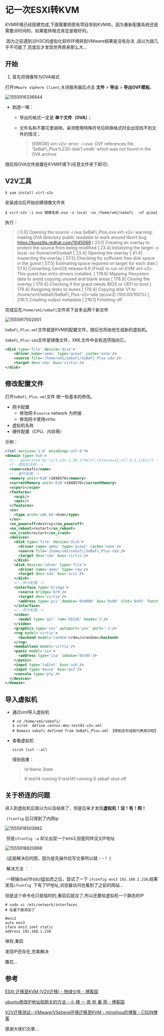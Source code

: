 # 记一次ESXI转KVM

​	KVM环境已经搭建完成,下面需要把原有项目导到KVM中。因为重新配置系统还是需要点时间的，如果能转格式肯定是极好的。

​	因为之前遇到过H3C的虚拟化软件环境转到VMware结果是没有办法 ,自以为就几乎不可能了,百度后才发现世界原来那么大...

## 开始

1. 首先将镜像导为OVA格式

打开``VMware vSphere Client``,关闭服务器后点击 **文件** > **导出** > **导出OVF模板**。

![1555916336844](../static/1555916336844.png)

* 剧透一嘴：

  * 导出的格式一定是 **单个文件（OVA）**；

  * 文件名称不要花里胡哨，亲测使用特殊符号后转换格式时会出现找不到文件的情况；

    > [ERROR] virt-v2v: error: -i ova: OVF references file ‘SeBaFi_Plus%23D-disk1.vmdk’ which was not found in the OVA archive

随后将OVA文件放置在KVM环境下(任意文件夹下即可)



## V2V工具

```shell
$ yum install virt-v2v
```



安装成功后开始创建镜像文件夹

```shell
$ virt-v2v -i ova 镜像名称.ova -o local -os /home/vm1/sebafi  -of qcow2 
```

执行：

>[   0.0] Opening the source -i ova SeBaFi_Plus.ova
>virt-v2v: warning: making OVA directory public readable to work around 
>libvirt bug https://bugzilla.redhat.com/1045069
>[  23.1] Creating an overlay to protect the source from being modified
>[  23.4] Initializing the target -o local -os /home/vm1/sebafi
>[  23.4] Opening the overlay
>[  41.4] Inspecting the overlay
>[  57.5] Checking for sufficient free disk space in the guest
>[  57.5] Estimating space required on target for each disk
>[  57.5] Converting CentOS release 6.9 (Final) to run on KVM
>virt-v2v: This guest has virtio drivers installed.
>[ 178.6] Mapping filesystem data to avoid copying unused and blank areas
>[ 178.9] Closing the overlay
>[ 179.4] Checking if the guest needs BIOS or UEFI to boot
>[ 179.4] Assigning disks to buses
>[ 179.4] Copying disk 1/1 to /home/vm1/sebafi/SeBaFi_Plus-v2v-sda (qcow2)
>    (100.00/100%)
>[ 216.1] Creating output metadata
>[ 216.1] Finishing off

完成后在``/home/vm1/sebafi``文件夹下会多出两个新文件

![1555917502001](../static/1555917502001.png)

``SeBaFi_Plus.xml``文件就是KVM的配置文件，随后也将由他生成新的虚拟机。

``SeBaFi_Plus-sda``文件是镜像文件，XML文件中会有选项指向它。

```XML
<disk type='file' device='disk'>
    <driver name='qemu' type='qcow2' cache='none'/>
    <source file='/home/vm1/sebafi/SeBaFi_Plus-sda'/>
    <target dev='vda' bus='virtio'/>
</disk>
```



## 修改配置文件

打开``SeBaFi_Plus.xml``文件 做一些基本的修改。

* 网卡配置
  * 修改网卡``source`` network 为桥接
  * 修改网卡使用virtio
* 虚拟机名称
* 硬件配置（CPU、内存等）

示例：

```xml
<?xml version='1.0' encoding='utf-8'?>
<domain type='kvm'>
  <!-- generated by virt-v2v 1.38.2rhel=7,release=12.el7_6.2,libvirt -->
  <!--虚拟机名称-->
  <name>sebafi</name>
  <!--硬件配置-->
  <memory unit='KiB'>1048576</memory>
  <currentMemory unit='KiB'>1048576</currentMemory>
  <vcpu>1</vcpu>
  <features>
    <acpi/>
    <apic/>
  </features>
  <os>
    <type arch='x86_64'>hvm</type>
  </os>
  <on_poweroff>destroy</on_poweroff>
  <on_reboot>restart</on_reboot>
  <on_crash>restart</on_crash>
  <devices>
    <disk type='file' device='disk'>
      <driver name='qemu' type='qcow2' cache='none'/>
      <source file='/home/vm1/sebafi/SeBaFi_Plus-sda'/>
      <target dev='vda' bus='virtio'/>
    </disk>
    <disk device='cdrom' type='file'>
      <driver name='qemu' type='raw'/>
      <target dev='sda' bus='scsi'/>
    </disk>
    <!--网卡配置-->
    <interface type='bridge'>
      <source bridge='br0'/>
      <target dev='virtio'/>
      <address type='pci' domain='0x0000' bus='0x00' slot='0x03' function='0x0'/>
    </interface>
    <!--网卡配置-->
    <video>
      <model type='qxl' ram='65536' heads='1'/>
    </video>
    <graphics type='vnc' autoport='yes' port='-1'/>
    <rng model='virtio'>
      <backend model='random'>/dev/urandom</backend>
    </rng>
    <memballoon model='virtio'/>
    <panic model='isa'>
      <address type='isa' iobase='0x505'/>
    </panic>
    <input type='tablet' bus='usb'/>
    <input type='mouse' bus='ps2'/>
    <console type='pty'/>
  </devices>
</domain>

```



## 导入虚拟机

* 通过xml导入虚拟机

  ```SHELL
  # cd /home/vm1/sebafi/
  $ virsh  define centos-dev-test01-v2v.xml  
  # Domain sebafi defined from SeBaFi_Plus.xml 【得到这句话就代表成功啦】
  ```



* 查看虚拟机

  ```
  virsh list --all
  ```

  得到结果：

	> Id    Name                           State
	>
	> 8     test14                          running
	> 9     test141                        running
	> 6     sebafi                          shut off



## 关于桥连的问题

​	进入到虚拟机后我以为以及结束了，但是后来才发现**虚拟机！没！有！网！**

​	``ifconfig`` 后只得到了内网ip

![1555918503882](../static/1555918503882.png)

​	但是``ifconfig -a`` 却又出现一个ens3,但是同样没又IP地址

![1555918820898](../static/1555918820898.png)

​		(这是解决后的图，因为是先操作后写文章所以就 - -！ )

​	解决方法 ：

​	一顿操(bai)作(du)猛如虎之后，尝试了一下 ``ifconfig ens3 192.168.1.238``,结果发现``ifconfig ``下有了IP地址,浏览器访问也看到了之前的网站...

​	但是这个命令也只是临时的,重启后就没了,所以还要给虚拟机一个静态的IP

```
# sudo vi /etc/network/interfaces
# 在最下面添加了

#ens3
auto ens3
iface ens3 inet static
address 192.168.1.238

```

保存,重启

发现IP还存在,完美解决



撒花...



## 参考

[ESXI 迁移至KVM (V2V迁移) - 惨绿少年 - 博客园](https://www.cnblogs.com/clsn/p/8510670.html)

[ubuntu修改IP地址和网关的方法 - 小 楼 一 夜 听 春 雨 - 博客园](https://www.cnblogs.com/kex1n/p/5195825.html)

[V2V迁移测试--VMware/VSphere环境迁移至KVM - minxihou的博客 - CSDN博客](https://blog.csdn.net/minxihou/article/details/52950125)

感谢大佬们文章...